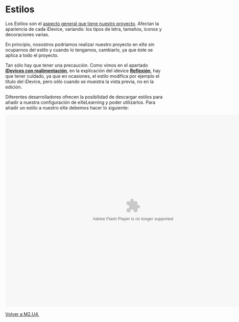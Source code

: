 
# Estilos

Los Estilos son el [aspecto general que tiene nuestro proyecto](http://exelearning.net/html_manual/exe_es/estilos.html). Afectan la apariencia de cada iDevice, variando: los tipos de letra, tamaños, iconos y decoraciones varias.

En principio, nosostros podríamos realizar nuestro proyecto en eXe sin ocuparnos del estilo y cuando lo tengamos, cambiarlo, ya que éste se aplica a todo el proyecto.

Tan sólo hay que tener una precaución. Como vimos en el apartado [**iDevices con realimentación**](u1_idevices_con_realimentacin.html), en la explicación del idevice [**Reflexión**](reflexin.html), hay que tener cuidado, ya que en ocasiones, el estilo modifica por ejemplo el título del iDevice, pero sólo cuando se muestra la vista previa, no en la edición.

Diferentes desarrolladores ofrecen la posibilidad de descargar estilos para añadir a nuestra configuración de eXeLearning y poder utilizarlos. Para añadir un estilo a nuestro eXe debemos hacer lo siguiente:

<object data="http://aularagon.catedu.es/materialesaularagon2013/herramelabor/tm2/tut_estilos.swf" height="600" style="display: block; margin-left: auto; margin-right: auto;" type="application/x-shockwave-flash" width="800"><param name="src" value="http://aularagon.catedu.es/materialesaularagon2013/herramelabor/tm2/tut_estilos.swf"/></object>

[Volver a M2.U4.](u4_preparando_nuestra_unidad_para_acabarla.html)

